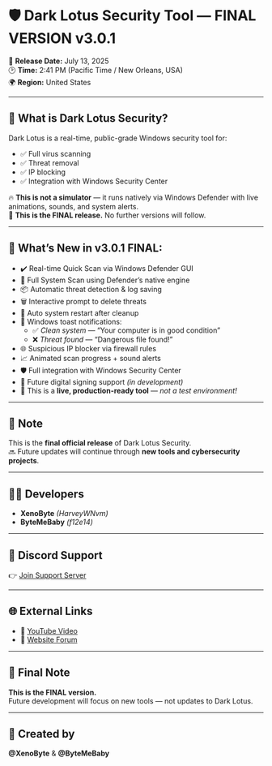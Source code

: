 # 🛡️ Dark Lotus Security Tool — FINAL VERSION v3.0.1

📅 **Release Date:** July 13, 2025  
🕑 **Time:** 2:41 PM (Pacific Time / New Orleans, USA)  
🌍 **Region:** United States

---

## 🔷 What is Dark Lotus Security?

Dark Lotus is a real-time, public-grade Windows security tool for:

- ✅ Full virus scanning  
- ✅ Threat removal  
- ✅ IP blocking  
- ✅ Integration with Windows Security Center  

🔥 **This is not a simulator** — it runs natively via Windows Defender with live animations, sounds, and system alerts.  
🛑 **This is the FINAL release.** No further versions will follow.

---

## 🚀 What’s New in v3.0.1 FINAL:

- ✔️ Real-time Quick Scan via Windows Defender GUI  
- 🧪 Full System Scan using Defender’s native engine  
- 📦 Automatic threat detection & log saving  
- 🗑️ Interactive prompt to delete threats  
- 🔁 Auto system restart after cleanup  
- 📢 Windows toast notifications:
  - ✅ *Clean system* — “Your computer is in good condition”  
  - ❌ *Threat found* — “Dangerous file found!”  
- 🌐 Suspicious IP blocker via firewall rules  
- 📈 Animated scan progress + sound alerts  
- 🛡️ Full integration with Windows Security Center  
- 🔐 Future digital signing support *(in development)*  
- 🚫 This is a **live, production-ready tool** — *not a test environment!*

---

## 📌 Note

This is the **final official release** of Dark Lotus Security.  
🔜 Future updates will continue through **new tools and cybersecurity projects**.

---

## 👨‍💻 Developers

- **XenoByte** *(HarveyWNvm)*  
- **ByteMeBaby** *(f12e14)*

---

## 💬 Discord Support

👉 [Join Support Server](https://discord.com/invite/pMGx25B67J)

---

## 🌐 External Links

- 🔗 [YouTube Video](https://www.youtube.com/watch?v=JQ-2Sa8xZ88&ab)  
- 🔗 [Website Forum](https://darkweb1.xyz/forums/viewtopic.php?t=8)

---

## 🧠 Final Note

**This is the FINAL version.**  
Future development will focus on new tools — not updates to Dark Lotus.

---

## 🔗 Created by

**@XenoByte** & **@ByteMeBaby**

